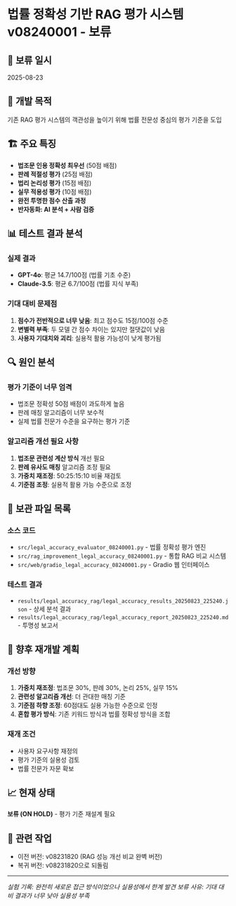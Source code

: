# 법률 정확성 기반 RAG 평가 시스템 v08240001 - 보류

## 📅 보류 일시
2025-08-23

## 🎯 개발 목적
기존 RAG 평가 시스템의 객관성을 높이기 위해 법률 전문성 중심의 평가 기준을 도입

## 🏗️ 주요 특징
- **법조문 인용 정확성 최우선** (50점 배점)
- **판례 적절성 평가** (25점 배점)  
- **법리 논리성 평가** (15점 배점)
- **실무 적용성 평가** (10점 배점)
- **완전 투명한 점수 산출 과정**
- **반자동화: AI 분석 + 사람 검증**

## 📊 테스트 결과 분석

### 실제 결과
- **GPT-4o**: 평균 14.7/100점 (법률 기초 수준)
- **Claude-3.5**: 평균 6.7/100점 (법률 지식 부족)

### 기대 대비 문제점
1. **점수가 전반적으로 너무 낮음**: 최고 점수도 15점/100점 수준
2. **변별력 부족**: 두 모델 간 점수 차이는 있지만 절댓값이 낮음
3. **사용자 기대치와 괴리**: 실용적 활용 가능성이 낮게 평가됨

## 🔍 원인 분석

### 평가 기준이 너무 엄격
- 법조문 정확성 50점 배점이 과도하게 높음
- 판례 매칭 알고리즘이 너무 보수적
- 실제 법률 전문가 수준을 요구하는 평가 기준

### 알고리즘 개선 필요 사항
1. **법조문 관련성 계산 방식** 개선 필요
2. **판례 유사도 매칭** 알고리즘 조정 필요
3. **가중치 재조정**: 50:25:15:10 비율 재검토
4. **기준점 조정**: 실용적 활용 가능 수준으로 조정

## 📁 보관 파일 목록

### 소스 코드
- `src/legal_accuracy_evaluator_08240001.py` - 법률 정확성 평가 엔진
- `src/rag_improvement_legal_accuracy_08240001.py` - 통합 RAG 비교 시스템
- `src/web/gradio_legal_accuracy_08240001.py` - Gradio 웹 인터페이스

### 테스트 결과
- `results/legal_accuracy_rag/legal_accuracy_results_20250823_225240.json` - 상세 분석 결과
- `results/legal_accuracy_rag/legal_accuracy_report_20250823_225240.md` - 투명성 보고서

## 🔄 향후 재개발 계획

### 개선 방향
1. **가중치 재조정**: 법조문 30%, 판례 30%, 논리 25%, 실무 15%
2. **관련성 알고리즘 개선**: 더 관대한 매칭 기준
3. **기준점 하향 조정**: 60점대도 실용 가능한 수준으로 인정
4. **혼합 평가 방식**: 기존 키워드 방식과 법률 정확성 방식을 조합

### 재개 조건
- 사용자 요구사항 재정의
- 평가 기준의 실용성 검토
- 법률 전문가 자문 확보

## 📈 현재 상태
**보류 (ON HOLD)** - 평가 기준 재설계 필요

## 🔗 관련 작업
- 이전 버전: v08231820 (RAG 성능 개선 비교 완벽 버전)
- 복귀 버전: v08231820으로 되돌림

---
*실험 기록: 완전히 새로운 접근 방식이었으나 실용성에서 한계 발견*
*보류 사유: 기대 대비 결과가 너무 낮아 실용성 부족*